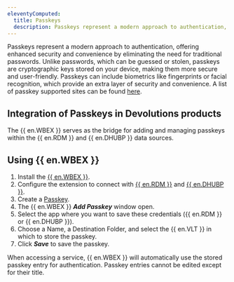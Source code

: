 ```yaml
---
eleventyComputed:
  title: Passkeys
  description: Passkeys represent a modern approach to authentication, offering enhanced security and convenience by eliminating the need for traditional passwords. 
---
```


Passkeys represent a modern approach to authentication, offering enhanced security and convenience by eliminating the need for traditional passwords. Unlike passwords, which can be guessed or stolen, passkeys are cryptographic keys stored on your device, making them more secure and user-friendly. Passkeys can include biometrics like fingerprints or facial recognition, which provide an extra layer of security and convenience. A list of passkey supported sites can be found [here](https://passkeys.directory/).

## Integration of Passkeys in Devolutions products

The {{ en.WBEX }} serves as the bridge for adding and managing passkeys within the {{ en.RDM }} and {{ en.DHUBP }} data sources.

## Using {{ en.WBEX }}

1. Install the [{{ en.WBEX }}](/workspace/workspace-browser-extension/installation/).
1. Configure the extension to connect with [{{ en.RDM }}](/workspace/workspace-browser-extension/remote-desktop-manager/first-login/first-login-rdm-windows/) and [{{ en.DHUBP }}](/workspace/workspace-browser-extension/hub-personal/first-login/).
1. Create a [Passkey](https://www.passkeys.io/).
1. The {{ en.WBEX }} ***Add Passkey*** window open.
1. Select the app where you want to save these credentials ({{ en.RDM }} or {{ en.DHUBP }}).
1. Choose a Name, a Destination Folder, and select the {{ en.VLT }} in which to store the passkey.
1. Click ***Save*** to save the passkey.

When accessing a service, {{ en.WBEX }} will automatically use the stored passkey entry for authentication. Passkey entries cannot be edited except for their title.  
 







